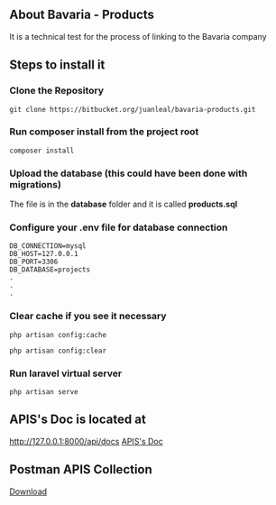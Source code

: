 ## About Bavaria - Products

It is a technical test for the process of linking to the Bavaria company

## Steps to install it

### Clone the Repository
```
git clone https://bitbucket.org/juanleal/bavaria-products.git
```

### Run composer install from the project root
```
composer install
```

### Upload the database (this could have been done with migrations)

The file is in the **database** folder and it is called **products.sql**


### Configure your .env file for database connection
```
DB_CONNECTION=mysql
DB_HOST=127.0.0.1
DB_PORT=3306
DB_DATABASE=projects
.
.
.
```

### Clear cache if you see it necessary
```
php artisan config:cache

php artisan config:clear
```

### Run laravel virtual server
```
php artisan serve
```

## APIS's Doc is located at
http://127.0.0.1:8000/api/docs
[APIS's Doc](http://127.0.0.1:8000/api/docs)

## Postman APIS Collection
[Download](https://www.getpostman.com/collections/ba13b93af928e293ec5e)
